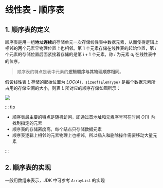 # 线性表 - 顺序表

## 1. 顺序表的定义

顺序表是用一组**地址连续**的存储单元一次存储线性表中数据元素，从而使得逻辑上相邻的两个元素早物理位置上也相邻。第 $1$ 个元素存储在线性表的起始位置，第 $i$ 个元素的存储位置后面紧接着存储的是第 $i+1$ 个元素，称 $i$ 为元素 $a_i$ 在线性表中的位序。

> 顺序表的特点是表中元素的**逻辑顺序与其物理顺序相同**。

假设线性表 $L$ 存储的起始位置为 $LOC(A)$，`sizeof(ElemType)` 是每个数据元素所占用的存储空间的大小，则表 $L$ 所对应的顺序存储如图所示：

![](/imgs/algorithm/data-structure/array-1.png)

::: tip

- 顺序表最主要的特点是随机访问，即通过首地址和元素序号可在时间 $O(1)$ 内找到指定的元素
- 顺序表的存储密度高，每个结点只存储数据元素
- 顺序表逻辑上相邻的元素物理上也相邻，所以插入和删除操作需要移动大量元素

:::

## 2. 顺序表的实现

一般用数组来表示，JDK 中可参考 `ArrayList` 的实现


